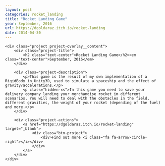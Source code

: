 ```yaml
---
layout: post
categories: rocket_landing
title: "Rocket Landing Game"
year: September, 2016
url: https://dgoldaraz.itch.io/rocket-landing
date: 2014-04-30
---
```


<div id="rocket_landing-layer" class="project-overlay">  
					
						
    <div class="project project-overlay__content">
        <div class="project-title">
            <h2 class="text-center">Rocket Landing Game</h2><em class="text-center">September, 2016</em>
        </div>

        <div class="project-description">
            <p>This game is the result of my own implementation of a RigidBody in Unity3D, used to simulate a spaceship and the effect of gravity/accelerations.</p>
            <p class="hidden-xs">In this game you need to save your delivery company landing your merchandise rocket in different scenarios. You will need to deal with the obstacles in the field, different gravities, the weight of your rocket (depending of the fuel) and more.</p>
        </div>

        <div class="project-actions">
            <a href="https://dgoldaraz.itch.io/rocket-landing" target="_blank">
                <div class="btn-project">
                    <div>Find out more <i class="fa fa-arrow-circle-right"></i></div>
                </div>
            </a>
        </div>
    </div>
</div>